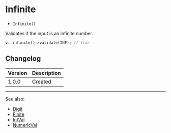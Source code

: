# Infinite

- `Infinite()`

Validates if the input is an infinite number.

```php
v::infinite()->validate(INF); // true
```

## Changelog

Version | Description
--------|-------------
  1.0.0 | Created

***
See also:

- [Digit](Digit.md)
- [Finite](Finite.md)
- [IntVal](IntVal.md)
- [NumericVal](NumericVal.md)
